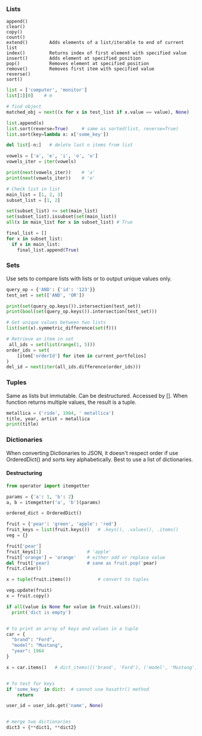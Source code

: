 ### Lists

```
append()
clear()
copy()
count()
extend()        Adds elements of a list/iterable to end of current list
index()         Returns index of first element with specified value
insert()        Adds element at specified position
pop()           Removes element at specified position
remove()        Removes first item with specified value
reverse()
sort()
```

```python
list = ['computer', 'monitor']
list[1][0]    # m

# find object
matched_obj = next((x for x in test_list if x.value == value), None)

list.append(x)
list.sort(reverse=True)     # same as sorted(list, reverse=True)
list.sort(key=lambda x: x['some_key'])

del list[-n:]   # delete last n items from list

vowels = ['a', 'e', 'i', 'o', 'u']
vowels_iter = iter(vowels)

print(next(vowels_iter))    # 'a'
print(next(vowels_iter))    # 'e'

# Check list in list
main_list = [1, 2, 3]
subset_list = [1, 2]

set(subset_list) <= set(main_list)
set(subset_list).issubset(set(main_list))
all(x in main_list for x in subset_list) # True

final_list = []
for x in subset_list:
  if x in main_list:
    final_list.append(True)


```

### Sets

Use sets to compare lists with lists or to output unique values only.

```py
query_op = {'AND': {'id': '123'}}
test_set = set(['AND', 'OR'])

print(set(query_op.keys()).intersection(test_set))
print(bool(set(query_op.keys()).intersection(test_set)))

# Get unique values between two lists
list(set(x).symmetric_difference(set(f)))

# Retrieve an item in set
 all_ids = set(list(range(1, 5)))
order_ids = set(
    [item['orderId'] for item in current_portfolios]
)
del_id = next(iter(all_ids.difference(order_ids)))
```

### Tuples

Same as lists but immutable. Can be destructured. Accessed by []. When function returns multiple values, the result is a tuple.

```python
metallica = ('ride', 1984, ' metallica')
title, year, artist = metallica
print(title)
```

### Dictionaries

When converting Dictionaries to JSON, it doesn't respect order if use OrderedDict() and sorts key alphabetically. Best to use a list of dictionaries.

#### Destructuring

```py
from operator import itemgetter

params = {'a': 1, 'b': 2}
a, b = itemgetter('a', 'b')(params)
```

```py
ordered_dict = OrderedDict()

fruit = {'pear': 'green', 'apple': 'red'}
fruit_keys = list(fruit.keys())   # .keys(), .values(), .items()
veg = {}

fruit['pear']
fruit_keys[1]                 # 'apple'
fruit['orange'] = 'orange'    # either add or replace value
del fruit['pear]              # sane as fruit.pop('pear)
fruit.clear()

x = tuple(fruit.items())          # convert to tuples

veg.update(fruit)
x = fruit.copy()

if all(value is None for value in fruit.values()):
  print('dict is empty')


# to print an array of keys and values in a tuple
car = {
  "brand": "Ford",
  "model": "Mustang",
  "year": 1964
}

x = car.items()   # dict_items([('brand', 'Ford'), ('model', 'Mustang'), ('year', 1964)])


# To test for keys
if 'some_key' in dict:  # cannot use hasattr() method
    return

user_id = user_ids.get('name', None)


# merge two dictionaries
dict3 = {**dict1, **dict2}
```

